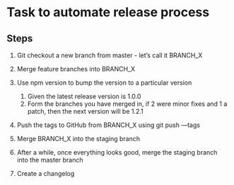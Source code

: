 # Task to automate release process

## Steps

1. Git checkout a new branch from master - let’s call it BRANCH_X

2. Merge feature branches into BRANCH_X

3. Use npm version to bump the version to a particular version
   1. Given the latest release version is 1.0.0
   2. Form the branches you have merged in, if 2 were minor fixes and 1 a patch, then the next version will be 1.2.1
4. Push the tags to GitHub from BRANCH_X using git push —tags

5. Merge BRANCH_X into the staging branch

6. After a while, once everything looks good, merge the staging branch into the master branch

7. Create a changelog
